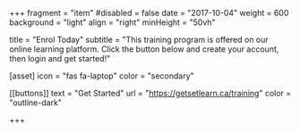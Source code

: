 +++
fragment = "item"
#disabled = false
date = "2017-10-04"
weight = 600
background = "light"
align = "right"
minHeight = "50vh"

title = "Enrol Today"
subtitle = "This training program is offered on our online learning platform. Click the button below and create your account, then login and get started!"


[asset]
  icon = "fas fa-laptop"
  color = "secondary"
  
[[buttons]]
  text = "Get Started"
  url = "https://getsetlearn.ca/training"
  color = "outline-dark"

+++


  



